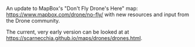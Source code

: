 An update to MapBox's "Don't Fly Drone's Here" map: https://www.mapbox.com/drone/no-fly/ with new resources and input from the Drone community.

The current, very early version can be looked at at https://scarnecchia.github.io/maps/drones/drones.html.
